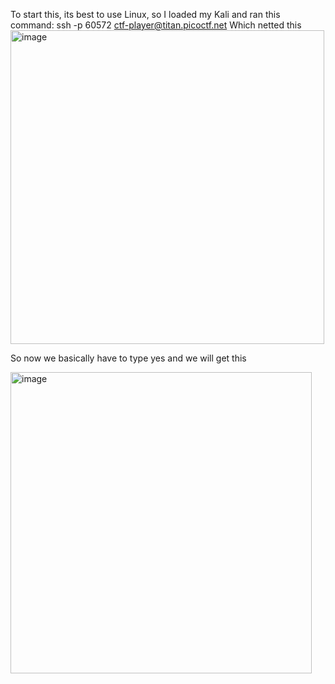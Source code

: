 To start this, its best to use Linux, so I loaded my Kali and ran this command:
ssh -p 60572 ctf-player@titan.picoctf.net
Which netted this
<img width="502" alt="image" src="https://github.com/CountDraculaDaughter/projects/assets/155210038/1af9647f-9446-4ec0-92b6-bf62c5da12e9">

So now we basically have to type yes and we will get this

<img width="482" alt="image" src="https://github.com/CountDraculaDaughter/projects/assets/155210038/a826a1fb-b8d7-4abf-bad7-26e5c6cfb85d">
